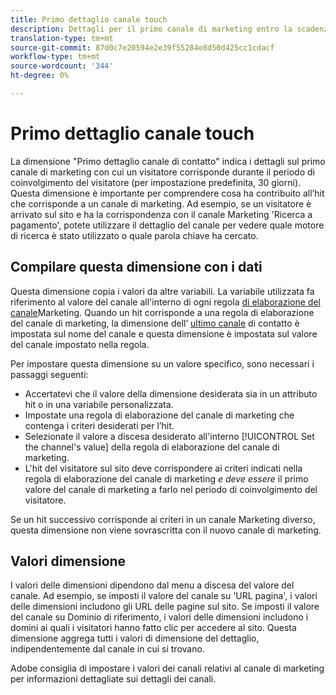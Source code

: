 ```yaml
---
title: Primo dettaglio canale touch
description: Dettagli per il primo canale di marketing entro la scadenza del coinvolgimento del visitatore.
translation-type: tm+mt
source-git-commit: 87d0c7e20594e2e39f55284e8d50d425cc1cdacf
workflow-type: tm+mt
source-wordcount: '344'
ht-degree: 0%

---
```



# Primo dettaglio canale touch

La dimensione &quot;Primo dettaglio canale di contatto&quot; indica i dettagli sul primo canale di marketing con cui un visitatore corrisponde durante il periodo di coinvolgimento del visitatore (per impostazione predefinita, 30 giorni). Questa dimensione è importante per comprendere cosa ha contribuito all’hit che corrisponde a un canale di marketing. Ad esempio, se un visitatore è arrivato sul sito e ha la corrispondenza con il canale Marketing &#39;Ricerca a pagamento&#39;, potete utilizzare il dettaglio del canale per vedere quale motore di ricerca è stato utilizzato o quale parola chiave ha cercato.

## Compilare questa dimensione con i dati

Questa dimensione copia i valori da altre variabili. La variabile utilizzata fa riferimento al valore del canale all&#39;interno di ogni regola [di elaborazione del canale](/help/admin/admin/marketing-channels-admin.md)Marketing. Quando un hit corrisponde a una regola di elaborazione del canale di marketing, la dimensione dell’ [ultimo canale](last-touch-channel.md) di contatto è impostata sul nome del canale e questa dimensione è impostata sul valore del canale impostato nella regola.

Per impostare questa dimensione su un valore specifico, sono necessari i passaggi seguenti:

* Accertatevi che il valore della dimensione desiderata sia in un attributo hit o in una variabile personalizzata.
* Impostate una regola di elaborazione del canale di marketing che contenga i criteri desiderati per l’hit.
* Selezionate il valore a discesa desiderato all&#39;interno [!UICONTROL Set the channel's value] della regola di elaborazione del canale di marketing.
* L&#39;hit del visitatore sul sito deve corrispondere ai criteri indicati nella regola di elaborazione del canale di marketing _e deve essere_ il primo valore del canale di marketing a farlo nel periodo di coinvolgimento del visitatore.

Se un hit successivo corrisponde ai criteri in un canale Marketing diverso, questa dimensione non viene sovrascritta con il nuovo canale di marketing.

## Valori dimensione

I valori delle dimensioni dipendono dal menu a discesa del valore del canale. Ad esempio, se imposti il valore del canale su &#39;URL pagina&#39;, i valori delle dimensioni includono gli URL delle pagine sul sito. Se imposti il valore del canale su Dominio di riferimento, i valori delle dimensioni includono i domini ai quali i visitatori hanno fatto clic per accedere al sito. Questa dimensione aggrega tutti i valori di dimensione del dettaglio, indipendentemente dal canale in cui si trovano.

Adobe consiglia di impostare i valori dei canali relativi al canale di marketing per informazioni dettagliate sui dettagli dei canali.
